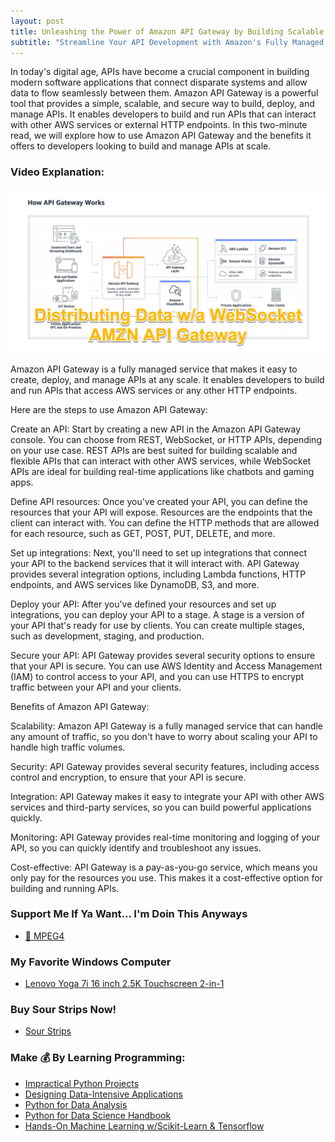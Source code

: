 ```yaml
---
layout: post
title: Unleashing the Power of Amazon API Gateway by Building Scalable and Secure APIs
subtitle: "Streamline Your API Development with Amazon's Fully Managed Service and Unlock Seamless Integration with Other AWS Services and Third-Party Endpoints"
---
```


In today's digital age, APIs have become a crucial component in building modern software applications that connect disparate systems and allow data to flow seamlessly between them. Amazon API Gateway is a powerful tool that provides a simple, scalable, and secure way to build, deploy, and manage APIs. It enables developers to build and run APIs that can interact with other AWS services or external HTTP endpoints. In this two-minute read, we will explore how to use Amazon API Gateway and the benefits it offers to developers looking to build and manage APIs at scale.

### Video Explanation:

[![IMAGE_ALT](../img/cover_amaz_api_gateway.png)](https://youtu.be/yl9gYiSA_U8)

Amazon API Gateway is a fully managed service that makes it easy to create, deploy, and manage APIs at any scale. It enables developers to build and run APIs that access AWS services or any other HTTP endpoints.

Here are the steps to use Amazon API Gateway:

Create an API: Start by creating a new API in the Amazon API Gateway console. You can choose from REST, WebSocket, or HTTP APIs, depending on your use case. REST APIs are best suited for building scalable and flexible APIs that can interact with other AWS services, while WebSocket APIs are ideal for building real-time applications like chatbots and gaming apps.

Define API resources: Once you've created your API, you can define the resources that your API will expose. Resources are the endpoints that the client can interact with. You can define the HTTP methods that are allowed for each resource, such as GET, POST, PUT, DELETE, and more.

Set up integrations: Next, you'll need to set up integrations that connect your API to the backend services that it will interact with. API Gateway provides several integration options, including Lambda functions, HTTP endpoints, and AWS services like DynamoDB, S3, and more.

Deploy your API: After you've defined your resources and set up integrations, you can deploy your API to a stage. A stage is a version of your API that's ready for use by clients. You can create multiple stages, such as development, staging, and production.

Secure your API: API Gateway provides several security options to ensure that your API is secure. You can use AWS Identity and Access Management (IAM) to control access to your API, and you can use HTTPS to encrypt traffic between your API and your clients.

Benefits of Amazon API Gateway:

Scalability: Amazon API Gateway is a fully managed service that can handle any amount of traffic, so you don't have to worry about scaling your API to handle high traffic volumes.

Security: API Gateway provides several security features, including access control and encryption, to ensure that your API is secure.

Integration: API Gateway makes it easy to integrate your API with other AWS services and third-party services, so you can build powerful applications quickly.

Monitoring: API Gateway provides real-time monitoring and logging of your API, so you can quickly identify and troubleshoot any issues.

Cost-effective: API Gateway is a pay-as-you-go service, which means you only pay for the resources you use. This makes it a cost-effective option for building and running APIs.

### Support Me If Ya Want... I'm Doin This Anyways

- [💯 MPEG4](https://www.buymeacoffee.com/kadad1312d)

### My Favorite Windows Computer

- [Lenovo Yoga 7i 16 inch 2.5K Touchscreen 2-in-1](https://amzn.to/41CfSfY)

### Buy Sour Strips Now!

- [Sour Strips](https://amzn.to/3EDWUM7)

### Make 💰 By Learning Programming:

- [Impractical Python Projects](https://amzn.to/3JpCpWH)
- [Designing Data-Intensive Applications](https://amzn.to/3Hgh5Sj)
- [Python for Data Analysis](https://amzn.to/3D0C8pl)
- [Python for Data Science Handbook](https://amzn.to/3XnZ1ez)
- [Hands-On Machine Learning w/Scikit-Learn & Tensorflow](https://amzn.to/3QTWoyt)

<br>